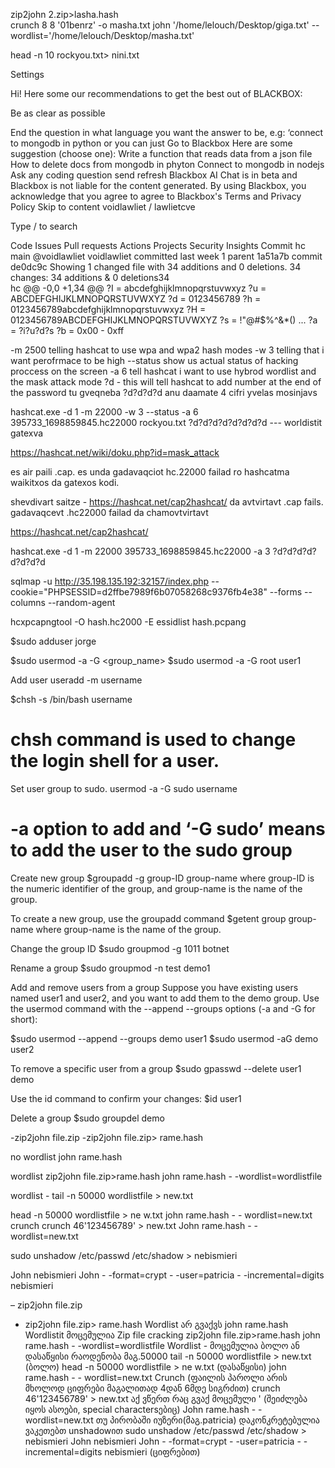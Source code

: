 zip2john 2.zip>lasha.hash  
crunch 8 8 '01benrz' -o masha.txt 
john '/home/lelouch/Desktop/giga.txt' --wordlist='/home/lelouch/Desktop/masha.txt' 

head -n 10 rockyou.txt> nini.txt 







Settings

Hi! Here some our recommendations to get the best out of BLACKBOX:

Be as clear as possible

End the question in what language you want the answer to be, e.g: ‘connect to mongodb in python
or you can just
Go to Blackbox
Here are some suggestion (choose one):
Write a function that reads data from a json file
How to delete docs from mongodb in phyton
Connect to mongodb in nodejs
Ask any coding question
send
refresh
Blackbox AI Chat is in beta and Blackbox is not liable for the content generated. By using Blackbox, you acknowledge that you agree to agree to Blackbox's Terms and Privacy Policy
Skip to content
voidlawliet
/
lawlietcve

Type / to search

Code
Issues
Pull requests
Actions
Projects
Security
Insights
Commit
hc
 main
@voidlawliet
voidlawliet committed last week 
1 parent 1a51a7b
commit de0dc9c
Showing 1 changed file with 34 additions and 0 deletions.
 34 changes: 34 additions & 0 deletions34  
hc
@@ -0,0 +1,34 @@
?I = abcdefghijklmnopqrstuvwxyz
?u = ABCDEFGHIJKLMNOPQRSTUVWXYZ
?d = 0123456789
?h = 0123456789abcdefghijklmnopqrstuvwxyz
?H = 0123456789ABCDEFGHIJKLMNOPQRSTUVWXYZ
?s = <space>!"@#$%^&*() ... 
?a = ?i?u?d?s
?b = 0x00 - 0xff

-m 2500  telling hashcat to use wpa and wpa2 hash modes
-w 3  telling that i want perofrmace to be high 
--status show us actual status of hacking proccess on the screen
-a 6 tell hashcat i want to use hybrod wordlist and the mask attack mode
?d - this will tell hashcat to add number at the end of the password
tu gveqneba ?d?d?d?d anu daamate 4 cifri yvelas mosinjavs

hashcat.exe -d 1 -m 22000 -w 3 --status -a 6 395733_1698859845.hc22000 rockyou.txt ?d?d?d?d?d?d?d?d  --- worldistit gatexva


https://hashcat.net/wiki/doku.php?id=mask_attack

es air paili .cap. es unda gadavaqciot hc.22000 failad ro hashcatma waikitxos da gatexos kodi.

shevdivart saitze - https://hashcat.net/cap2hashcat/ da avtvirtavt .cap fails. gadavaqcevt .hc22000 failad da chamovtvirtavt

https://hashcat.net/cap2hashcat/

hashcat.exe -d 1 -m 22000 395733_1698859845.hc22000 -a 3 ?d?d?d?d?d?d?d?d 



sqlmap -u http://35.198.135.192:32157/index.php --cookie="PHPSESSID=d2ffbe7989f6b07058268c9376fb4e38" --forms --columns --random-agent

hcxpcapngtool -O hash.hc2000 -E essidlist hash.pcpang





$sudo adduser jorge

$sudo usermod -a -G <group_name> <username>
$sudo usermod -a -G root user1


Add user
useradd -m username


$chsh -s /bin/bash username
# chsh command is used to change the login shell for a user.


Set user group to sudo.
usermod -a -G sudo username
# -a option to add and ‘-G sudo’ means to add the user to the sudo group

Create new group
$groupadd -g group-ID group-name
where group-ID is the numeric identifier of the group, and group-name is the name of the group.


To create a new group, use the groupadd command
$getent group group-name
where group-name is the name of the group.


Change the group ID
$sudo groupmod -g 1011 botnet


Rename a group
$sudo groupmod -n test demo1


Add and remove users from a group
Suppose you have existing users named user1 and user2, and you want to add them to the demo group. Use the usermod command with the --append --groups options (-a and -G for short):

$sudo usermod --append --groups demo user1
$sudo usermod -aG demo user2


To remove a specific user from a group
$sudo gpasswd --delete user1 demo


Use the id command to confirm your changes:
$id user1


Delete a group
$sudo groupdel demo





-zip2john file.zip
-zip2john file.zip> rame.hash

no wordlist
john rame.hash

wordlist
zip2john file.zip>rame.hash
john rame.hash - -wordlist=wordlistfile

wordlist -
tail -n 50000 wordlistfile > new.txt

head -n 50000 wordlistfile > ne w.txt
john rame.hash - - wordlist=new.txt
crunch
crunch 46'123456789' > new.txt
John rame.hash - - wordlist=new.txt

sudo unshadow /etc/passwd /etc/shadow > nebismieri

John nebismieri
John - -format=crypt - -user=patricia - -incremental=digits nebismieri


– zip2john file.zip
- zip2john file.zip> rame.hash
Wordlist არ გვაქვს
john rame.hash
Wordlistit მოცემულია
Zip file cracking
zip2john file.zip>rame.hash
john rame.hash - -wordlist=wordlistfile
Wordlist - მოცემულია ბოლო ან დასაწყისი რაოდენობა მაგ.50000
tail -n 50000 wordlistfile > new.txt (ბოლო)
head -n 50000 wordlistfile > ne w.txt (დასაწყისი)
john rame.hash - - wordlist=new.txt
Crunch (ფაილის პაროლი არის მხოლოდ ციფრები მაგალითად 4დან 6მდე სიგრძით)
crunch 46'123456789' > new.txt
აქ ვწერთ რაც გვაქ მოცემული ' (შეიძლება იყოს ასოები, special charactersებიც)
John rame.hash - - wordlist=new.txt
თუ პირობაში იუზერი(მაგ.patricia) დაკონკრეტებულია ვაკეთებთ unshadowით
sudo unshadow /etc/passwd /etc/shadow > nebismieri
John nebismieri
John - -format=crypt - -user=patricia - -incremental=digits nebismieri (ციფრებით)
